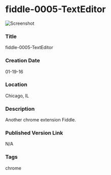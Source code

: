 fiddle-0005-TextEditor
======

![Screenshot](screenshot.png)


### Title

fiddle-0005-TextEditor


### Creation Date

01-19-16


### Location

Chicago, IL


### Description

Another chrome extension Fiddle. 


### Published Version Link

N/A


### Tags

chrome
